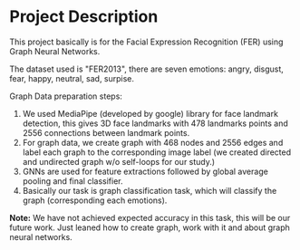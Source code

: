 # Project Description

This project basically is for the Facial Expression Recognition (FER) using Graph Neural Networks. 

The dataset used is "FER2013", there are seven emotions: angry, disgust, fear, happy, neutral, sad, surpise.

Graph Data preparation steps:
1) We used MediaPipe (developed by google) library for face landmark detection, this gives 3D face landmarks
   with 478 landmarks points and 2556 connections between landmark points.
2) For graph data, we create graph with 468 nodes and 2556 edges and label each graph to the corresponding image
   label (we created directed and undirected graph w/o self-loops for our study.)
3) GNNs are used for feature extractions followed by global average pooling and final classifier.
4) Basically our task is graph classification task, which will classify the graph (corresponding each emotions).

**Note:** We have not achieved expected accuracy in this task, this will be our future work. Just leaned how to
create graph, work with it and about graph neural networks.

